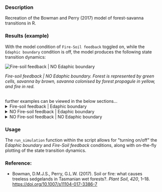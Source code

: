 ### Description
Recreation of the Bowman and Perry (2017) model of forest-savanna transitions in R.

### Results (example)

With the model condition of `Fire-Soil feedback` toggled on, while the `Edaphic boundary` condition is off, the model produces the following state transition dynamics:

![Fire-soil feedback | NO Edaphic boundary](www/Example_FSfb_NOEdaphBound.gif)

*Fire-soil feedback | NO Edaphic boundary. Forest is represented by green cells, savanna by brown, savanna colonised by forest propagule in yellow, and fire in red.*

<br>
further examples can be viewed in the below sections...
<br>

<details><summary>Fire-soil feedback | Edaphic boundary</summary>

![Fire-soil feedback | Edaphic boundary](www/Example_FSfb_EdaphBound.gif)

</details>

<details><summary>NO Fire-soil feedback | Edaphic boundary</summary>

![Fire-soil feedback | Edaphic boundary](www/Example_NOFSfb_EdaphBound.gif)

</details>

<details><summary>NO Fire-soil feedback | NO Edaphic boundary</summary>

![Fire-soil feedback | Edaphic boundary](www/Example_NOFSfb_NOEdaphBound.gif)

</details>

### Usage
The `run_simulation` function within the script allows for "turning on/off" the *Edaphic boundary* and *Fire-Soil feedback* conditions, along with on-the-fly plotting of the state transition dynamics.

### Reference:
- Bowman, D.M.J.S., Perry, G.L.W. (2017). Soil or fire: what causes treeless sedgelands in Tasmanian wet forests?. *Plant Soil*, *420*, 1–18. https://doi.org/10.1007/s11104-017-3386-7
